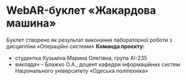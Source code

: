 # WebAR-буклет «Жакардова машина»
Буклет створено як результат виконання лабораторної роботи з дисципліни
«Операційні системи»
**Команда проєкту:**
- студентка Кузьміна Марина Олегівна, група АІ-235
- викладач – Блажко О.А., доцент кафедри інформаційних систем Національного
університету «Одеська політехніка» 

